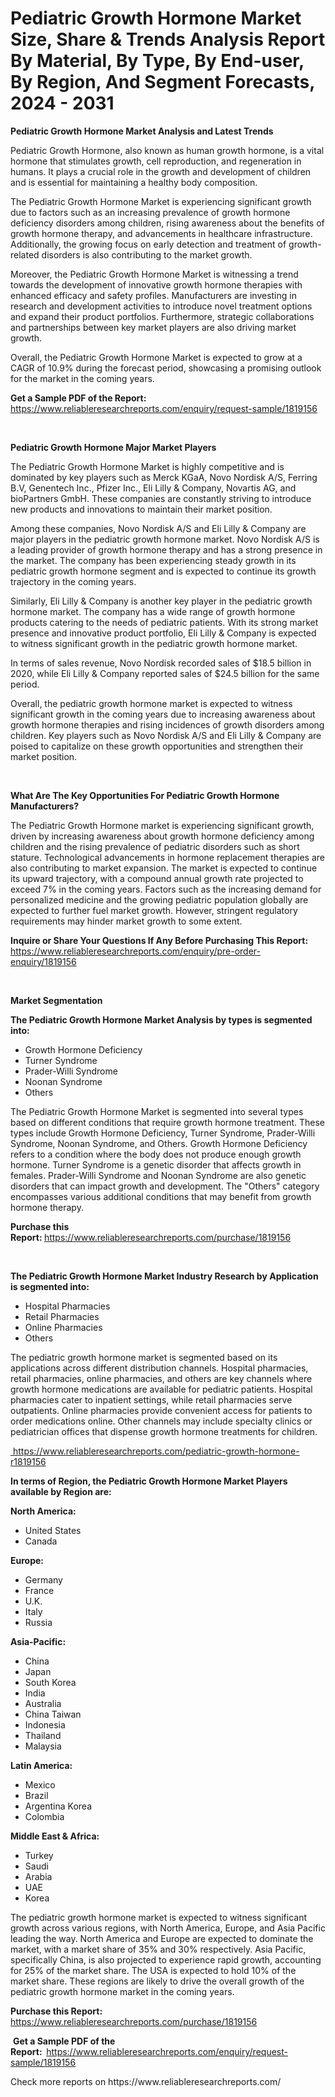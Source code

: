 <p><h1>Pediatric Growth Hormone Market Size, Share & Trends Analysis Report By Material, By Type, By End-user, By Region, And Segment Forecasts, 2024 - 2031</h1></p><p><strong>Pediatric Growth Hormone Market Analysis and Latest Trends</strong></p>
<p><p>Pediatric Growth Hormone, also known as human growth hormone, is a vital hormone that stimulates growth, cell reproduction, and regeneration in humans. It plays a crucial role in the growth and development of children and is essential for maintaining a healthy body composition.</p><p>The Pediatric Growth Hormone Market is experiencing significant growth due to factors such as an increasing prevalence of growth hormone deficiency disorders among children, rising awareness about the benefits of growth hormone therapy, and advancements in healthcare infrastructure. Additionally, the growing focus on early detection and treatment of growth-related disorders is also contributing to the market growth.</p><p>Moreover, the Pediatric Growth Hormone Market is witnessing a trend towards the development of innovative growth hormone therapies with enhanced efficacy and safety profiles. Manufacturers are investing in research and development activities to introduce novel treatment options and expand their product portfolios. Furthermore, strategic collaborations and partnerships between key market players are also driving market growth.</p><p>Overall, the Pediatric Growth Hormone Market is expected to grow at a CAGR of 10.9% during the forecast period, showcasing a promising outlook for the market in the coming years.</p></p>
<p><strong>Get a Sample PDF of the Report:&nbsp;</strong> <a href="https://www.reliableresearchreports.com/enquiry/request-sample/1819156">https://www.reliableresearchreports.com/enquiry/request-sample/1819156</a></p>
<p>&nbsp;</p>
<p><strong>Pediatric Growth Hormone Major Market Players</strong></p>
<p><p>The Pediatric Growth Hormone Market is highly competitive and is dominated by key players such as Merck KGaA, Novo Nordisk A/S, Ferring B.V, Genentech Inc., Pfizer Inc., Eli Lilly & Company, Novartis AG, and bioPartners GmbH. These companies are constantly striving to introduce new products and innovations to maintain their market position.</p><p>Among these companies, Novo Nordisk A/S and Eli Lilly & Company are major players in the pediatric growth hormone market. Novo Nordisk A/S is a leading provider of growth hormone therapy and has a strong presence in the market. The company has been experiencing steady growth in its pediatric growth hormone segment and is expected to continue its growth trajectory in the coming years.</p><p>Similarly, Eli Lilly & Company is another key player in the pediatric growth hormone market. The company has a wide range of growth hormone products catering to the needs of pediatric patients. With its strong market presence and innovative product portfolio, Eli Lilly & Company is expected to witness significant growth in the pediatric growth hormone market.</p><p>In terms of sales revenue, Novo Nordisk recorded sales of $18.5 billion in 2020, while Eli Lilly & Company reported sales of $24.5 billion for the same period.</p><p>Overall, the pediatric growth hormone market is expected to witness significant growth in the coming years due to increasing awareness about growth hormone therapies and rising incidences of growth disorders among children. Key players such as Novo Nordisk A/S and Eli Lilly & Company are poised to capitalize on these growth opportunities and strengthen their market position.</p></p>
<p>&nbsp;</p>
<p><strong>What Are The Key Opportunities For Pediatric Growth Hormone Manufacturers?</strong></p>
<p><p>The Pediatric Growth Hormone market is experiencing significant growth, driven by increasing awareness about growth hormone deficiency among children and the rising prevalence of pediatric disorders such as short stature. Technological advancements in hormone replacement therapies are also contributing to market expansion. The market is expected to continue its upward trajectory, with a compound annual growth rate projected to exceed 7% in the coming years. Factors such as the increasing demand for personalized medicine and the growing pediatric population globally are expected to further fuel market growth. However, stringent regulatory requirements may hinder market growth to some extent.</p></p>
<p><strong>Inquire or Share Your Questions If Any Before Purchasing This Report:</strong> <a href="https://www.reliableresearchreports.com/enquiry/pre-order-enquiry/1819156">https://www.reliableresearchreports.com/enquiry/pre-order-enquiry/1819156</a></p>
<p>&nbsp;</p>
<p><strong>Market Segmentation</strong></p>
<p><strong>The Pediatric Growth Hormone Market Analysis by types is segmented into:</strong></p>
<p><ul><li>Growth Hormone Deficiency</li><li>Turner Syndrome</li><li>Prader-Willi Syndrome</li><li>Noonan Syndrome</li><li>Others</li></ul></p>
<p><p>The Pediatric Growth Hormone Market is segmented into several types based on different conditions that require growth hormone treatment. These types include Growth Hormone Deficiency, Turner Syndrome, Prader-Willi Syndrome, Noonan Syndrome, and Others. Growth Hormone Deficiency refers to a condition where the body does not produce enough growth hormone. Turner Syndrome is a genetic disorder that affects growth in females. Prader-Willi Syndrome and Noonan Syndrome are also genetic disorders that can impact growth and development. The "Others" category encompasses various additional conditions that may benefit from growth hormone therapy.</p></p>
<p><strong>Purchase this Report:&nbsp;</strong><a href="https://www.reliableresearchreports.com/purchase/1819156">https://www.reliableresearchreports.com/purchase/1819156</a></p>
<p>&nbsp;</p>
<p><strong>The Pediatric Growth Hormone Market Industry Research by Application is segmented into:</strong></p>
<p><ul><li>Hospital Pharmacies</li><li>Retail Pharmacies</li><li>Online Pharmacies</li><li>Others</li></ul></p>
<p><p>The pediatric growth hormone market is segmented based on its applications across different distribution channels. Hospital pharmacies, retail pharmacies, online pharmacies, and others are key channels where growth hormone medications are available for pediatric patients. Hospital pharmacies cater to inpatient settings, while retail pharmacies serve outpatients. Online pharmacies provide convenient access for patients to order medications online. Other channels may include specialty clinics or pediatrician offices that dispense growth hormone treatments for children.</p></p>
<p><a href="https://www.reliableresearchreports.com/pediatric-growth-hormone-r1819156">&nbsp;https://www.reliableresearchreports.com/pediatric-growth-hormone-r1819156</a></p>
<p><strong>In terms of Region, the Pediatric Growth Hormone Market Players available by Region are:</strong></p>
<p>
    <p> <strong> North America: </strong>
        <ul>
            <li>United States</li>
            <li>Canada</li>
        </ul>
        </p> 
    <p> <strong> Europe: </strong>
        <ul>
            <li>Germany</li>
            <li>France</li>
            <li>U.K.</li>
            <li>Italy</li>
            <li>Russia</li>
        </ul>
        </p> 
    <p> <strong> Asia-Pacific: </strong>
        <ul>
            <li>China</li>
            <li>Japan</li>
            <li>South Korea</li>
            <li>India</li>
            <li>Australia</li>
            <li>China Taiwan</li>
            <li>Indonesia</li>
            <li>Thailand</li>
            <li>Malaysia</li>
        </ul>
        </p> 
    <p> <strong> Latin America: </strong>
        <ul>
            <li>Mexico</li>
            <li>Brazil</li>
            <li>Argentina Korea</li>
            <li>Colombia</li>
        </ul>
        </p> 
    <p> <strong> Middle East & Africa: </strong>
        <ul>
            <li>Turkey</li>
            <li>Saudi</li>
            <li>Arabia</li>
            <li>UAE</li>
            <li>Korea</li>
        </ul>
    </p>
    </p>
<p><p>The pediatric growth hormone market is expected to witness significant growth across various regions, with North America, Europe, and Asia Pacific leading the way. North America and Europe are expected to dominate the market, with a market share of 35% and 30% respectively. Asia Pacific, specifically China, is also projected to experience rapid growth, accounting for 25% of the market share. The USA is expected to hold 10% of the market share. These regions are likely to drive the overall growth of the pediatric growth hormone market in the coming years.</p></p>
<p><strong>Purchase this Report: </strong><a href="https://www.reliableresearchreports.com/purchase/1819156">https://www.reliableresearchreports.com/purchase/1819156</a></p>
<p>&nbsp;<strong>Get a Sample PDF of the Report:&nbsp;&nbsp;</strong><a href="https://www.reliableresearchreports.com/enquiry/request-sample/1819156">https://www.reliableresearchreports.com/enquiry/request-sample/1819156</a></p>
<p><strong></strong></p>
<p>Check more reports on https://www.reliableresearchreports.com/</p>